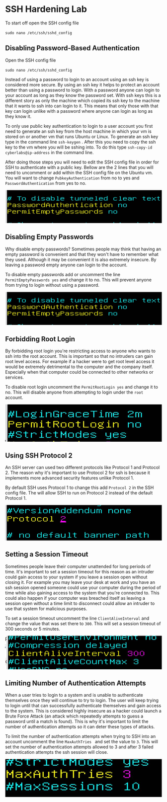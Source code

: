 # 



# SSH Hardening Lab



To start off open the SSH config file

`sudo nano /etc/ssh/sshd_config` 



## Disabling Password-Based Authentication

Open the SSH config file

`sudo nano /etc/ssh/sshd_config` 

Instead of using a password to login to an account using an ssh key is considered more secure. By using an ssh key it helps to protect an account better than using a password to login. With a password anyone can login to your account as long as they know the password set. With ssh keys this is a different story as only the machine which copied its ssh key to the machine that it wants to ssh into can login to it. This means that only those with that key can login unlike with a password where anyone can login as long as they know it.

To only use public key authentication to login to a user account you first need to generate an ssh key from the host machine in which your vm is stored on or another vm that runs Ubuntu or Linux. To generate an ssh key type in the command line `ssh-keygen` . After this you need to copy the ssh key to the vm where you will be sshing into. To do this type `ssh-copy-id cyberlabs@ip-address` in the command line. 

After doing those steps you will need to edit the SSH config file in order for SSH to authenticate with a public key. Bellow are the 2 lines that you will need to uncomment or add within   the SSH config file on the Ubuntu vm. You will want to change `PubkeyAuthentication` from no to yes and `PasswordAuthentication` from yes to no.

![](https://github.com/liamb8/capstone/blob/main/Labs/SSH%20Hardening/Pictures/PasswordAuth.JPG)



## Disabling Empty Passwords

Why disable empty passwords? Sometimes people may think that having an empty password is convenient and that they won't have to remember what they used. Although it may be convenient it is also extremely insecure. By leaving a password empty anyone can login to the account.

To disable empty passwords add or uncomment the line `PermitEmptyPasswords yes` and change it to no. This will prevent anyone from trying to login without using a password.

![](https://github.com/liamb8/capstone/blob/main/Labs/SSH%20Hardening/Pictures/PasswordAuth.JPG)



## Forbidding Root Login

By forbidding root login you're restricting access to anyone who wants to ssh into the root account. This is important so that no intruders can gain root level access. For example if a hacker were to get root level access it would be extremely detrimental to the computer and the company itself. Especially when that computer could be connected to other networks or services.

To disable root login uncomment the `PermitRootLogin yes` and change it to no. This will disable anyone from attempting to login under the `root` account.

![](https://github.com/liamb8/capstone/blob/main/Labs/SSH%20Hardening/Pictures/PermitRootLogin.JPG)



## Using SSH Protocol 2

An SSH server can used two different protocols like Protocol 1 and Protocol 2. The reason why it's important to use Protocol 2 for ssh is because it implements more advanced security features unlike Protocol 1. 

By default SSH uses Protocol 1 to change this add `Protocol 2` in the SSH config file. The will allow SSH to run on Protocol 2 instead of the default Protocol 1.

![](https://github.com/liamb8/capstone/blob/main/Labs/SSH%20Hardening/Pictures/Protocol.JPG)



## Setting a Session Timeout

Sometimes people leave their computer unattended for long periods of time. It's important to set a session timeout for this reason as an intruder could gain access to your system if you leave a session open without closing it. For example you may leave your desk at work and you have an ssh session opened someone could use your computer during the period of time while also gaining access to the system that you're connected to. This could also happen if your computer was breached itself as leaving a session open without a time limit to disconnect could allow an intruder to use that system for malicious purposes.

To set a session timeout uncomment the line `ClientAliveInterval` and change the value that was set there to `300`. This will set a session timeout of 300 seconds or 5 minutes.

![](https://github.com/liamb8/capstone/blob/main/Labs/SSH%20Hardening/Pictures/ClientAliveInt.JPG)



## Limiting Number of Authentication Attempts

When a user tries to login to a system and is unable to authenticate themselves once they will continue to try to login. The user will keep trying to login until that can successfully authenticate themselves and gain access to the system. This is considered highly insecure as a hacker could launch a Brute Force Attack (an attack which repeatedly attempts to guess a password until a match is found). This is why it's important to limit the number of authentication attempts so it can deter these types of attacks. 

To limit the number of authentication attempts when trying to SSH into an account uncomment the line `MaxAuthTries ` and set the value to `3`. This will set the number of authentication attempts allowed to 3 and after 3 failed authentication attempts the ssh session will close.

![](https://github.com/liamb8/capstone/blob/main/Labs/SSH%20Hardening/Pictures/MaxAuth.JPG)

